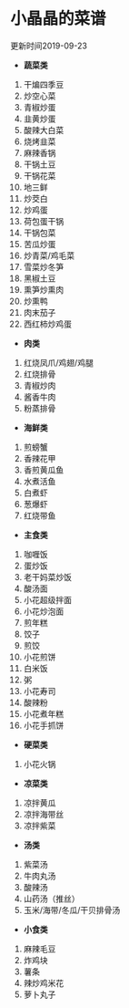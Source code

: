 小晶晶的菜谱
============
更新时间2019-09-23

* __蔬菜类__  
1. 干煸四季豆
2. 炒空心菜
3. 青椒炒蛋
4. 韭黄炒蛋
5. 酸辣大白菜
6. 烧烤韭菜
7. 麻辣香锅
8. 干锅土豆
9. 干锅花菜
10. 地三鲜
11. 炒茭白
12.	炒鸡蛋
13.	荷包蛋干锅
14.	干锅包菜
15.	苦瓜炒蛋
16.	炒青菜/鸡毛菜
17.	雪菜炒冬笋
18.	黑椒土豆
19.	熏笋炒熏肉
20.	炒熏鸭
21. 肉末茄子
22. 西红柿炒鸡蛋
* __肉类__  
1. 红烧凤爪/鸡翅/鸡腿
2. 红烧排骨
3. 青椒炒肉
4. 酱香牛肉
5. 粉蒸排骨
* __海鲜类__  
1. 煎螃蟹
2. 香辣花甲
3. 香煎黄瓜鱼
4. 水煮活鱼
5. 白煮虾
6. 葱爆虾
7. 红烧带鱼
* __主食类__  
1. 咖喱饭
2. 蛋炒饭
3. 老干妈菜炒饭
4. 酸汤面
5. 小花超级拌面
6. 小花炒泡面
7. 煎年糕
8. 饺子
9. 煎饺
10.	小花煎饼
11.	白米饭
12.	粥
13.	小花寿司
14.	酸辣粉
15.	小花煮年糕
16. 小花手抓饼
* __硬菜类__  
1. 小花火锅
* __凉菜类__  
1. 凉拌黄瓜
2. 凉拌海带丝
3. 凉拌紫菜
* __汤类__  
1. 紫菜汤
2. 牛肉丸汤
3. 酸辣汤
4. 山药汤（推丝）
5. 玉米/海带/冬瓜/干贝排骨汤
* __小食类__  
1. 麻辣毛豆
2. 炸鸡块
3. 薯条
4. 辣炒鸡米花
5. 萝卜丸子

